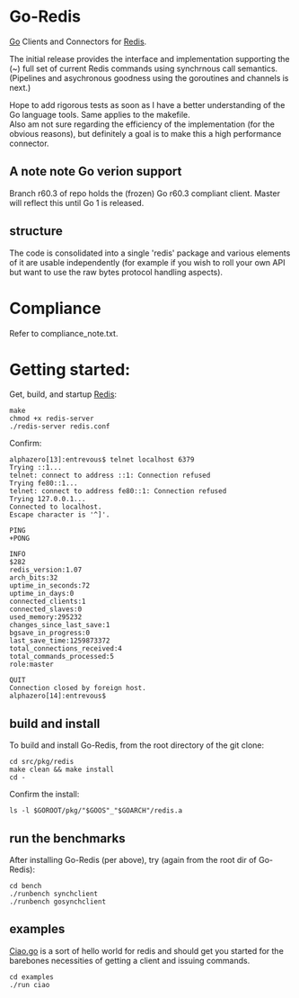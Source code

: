 # Go-Redis

[Go][Go] Clients and Connectors for [Redis][Redis].  

The initial release provides the interface and implementation supporting the (~) full set of current Redis commands using synchrnous call semantics.  (Pipelines and asychronous goodness using the goroutines and channels is next.)

Hope to add rigorous tests as soon as I have a better understanding of the Go language tools.  Same applies to the makefile.  
Also am not sure regarding the efficiency of the implementation (for the obvious reasons), but definitely a goal is to make this a high performance connector.

## A note note  Go verion support

Branch r60.3 of repo holds the (frozen) Go r60.3 compliant client.  Master will reflect this until Go 1 is released.

## structure

The code is consolidated into a single 'redis' package and various elements of it are usable independently (for example if you wish to roll your own API but want to use the raw bytes protocol handling aspects).

# Compliance
Refer to compliance_note.txt.

# Getting started:

Get, build, and startup [Redis][Redis]:

	make
	chmod +x redis-server
	./redis-server redis.conf

Confirm:

    alphazero[13]:entrevous$ telnet localhost 6379
    Trying ::1...
    telnet: connect to address ::1: Connection refused
    Trying fe80::1...
    telnet: connect to address fe80::1: Connection refused
    Trying 127.0.0.1...
    Connected to localhost.
    Escape character is '^]'.
    
    PING
    +PONG
    
    INFO
    $282
    redis_version:1.07
    arch_bits:32
    uptime_in_seconds:72
    uptime_in_days:0
    connected_clients:1
    connected_slaves:0
    used_memory:295232
    changes_since_last_save:1
    bgsave_in_progress:0
    last_save_time:1259873372
    total_connections_received:4
    total_commands_processed:5
    role:master
    
    QUIT
    Connection closed by foreign host.
    alphazero[14]:entrevous$ 


## build and install

To build and install Go-Redis, from the root directory of the git clone:

	cd src/pkg/redis
	make clean && make install
	cd -

Confirm the install:

	ls -l $GOROOT/pkg/"$GOOS"_"$GOARCH"/redis.a


## run the benchmarks
	
After installing Go-Redis (per above), try (again from the root dir of Go-Redis):

	cd bench
	./runbench synchclient
	./runbench gosynchclient

## examples

[Ciao.go][ciao] is a sort of hello world for redis and should get you started for the barebones necessities of getting a client and issuing commands.

	cd examples
	./run ciao

[Go]: http://golang.org/
[Redis]: http://github.com/antirez/redis
[ciao]: http://github.com/alphazero/Go-Redis/blob/master/examples/ciao.go
